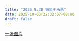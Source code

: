 ```yaml
---
title: "2025.9.30 银泉小乐惠"
date: 2025-10-03T22:32:07+08:00
draft: false
---
```


[一张图片](/images/9-30-1.jpg)

